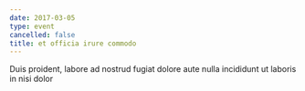 ```yaml
---
date: 2017-03-05
type: event
cancelled: false
title: et officia irure commodo
---
```

Duis proident, labore ad nostrud fugiat dolore aute nulla incididunt ut laboris in nisi dolor